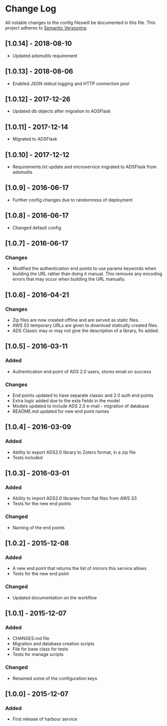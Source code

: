 # Change Log
All notable changes to the config fileswill be documented in this file.
This project adheres to [Semantic Versioning](http://semver.org/).

## [1.0.14] - 2018-08-10

* Updated adsmutils requirement

## [1.0.13] - 2018-08-06

* Enabled JSON stdout logging and HTTP connection pool

## [1.0.12] - 2017-12-26

* Updated db objects after migration to ADSFlask

## [1.0.11] - 2017-12-14

* Migrated to ADSFlask

## [1.0.10] - 2017-12-12
 
  * Requirements.txt update and microservice migrated to ADSFlask from adsmutils

## [1.0.9] - 2016-06-17

  * Further config changes due to randomness of deployment

## [1.0.8] - 2016-06-17

  * Changed default config

## [1.0.7] - 2016-06-17

### Changes

  * Modified the authentication end points to use params keywords when building the URL rather than doing it manual. This removes any encoding errors that may occur when building the URL manually.


## [1.0.6] - 2016-04-21

### Changes
  
  * Zip files are now created offline and are served as static files.
  * AWS S3 temporary URLs are given to download statically created files.
  * ADS Classic may or may not give the description of a library, fix added.

## [1.0.5] - 2016-03-11
### Added

  * Authentication end point of ADS 2.0 users, stores email on success

### Changes

  * End points updated to have separate classic and 2.0 auth end points
  * Extra logic added due to the exta fields in the model
  * Models updated to include ADS 2.0 e-mail - migration of database
  * README.md updated for new end point names

## [1.0.4] - 2016-03-09
### Added
  
  * Ability to export ADS2.0 library to Zotero format, in a zip file
  * Tests included

## [1.0.3] - 2016-03-01
### Added

  * Ability to import ADS2.0 libraries from flat files from AWS S3
  * Tests for the new end points

### Changed
  * Naming of the end points

## [1.0.2] - 2015-12-08
### Added

  * A new end point that returns the list of mirrors this service allows
  * Tests for the new end point

### Changed

  * Updated documentation on the workflow

## [1.0.1] - 2015-12-07
### Added

  * CHANGES.md file
  * Migration and database creation scripts
  * File for base class for tests
  * Tests for manage scripts

### Changed

  * Renamed some of the configuration keys

## [1.0.0] - 2015-12-07
### Added

  * First release of harbour service


